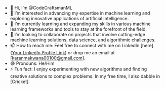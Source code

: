 <!---
CodeCraftsmanML/CodeCraftsmanML is a ✨ special ✨ repository because its `README.md` (this file) appears on your GitHub profile.
You can click the Preview link to take a look at your changes.
--->

- 👋 Hi, I’m @CodeCraftsmanML
- 👀 I’m interested in advancing my expertise in machine learning and exploring innovative applications of artificial intelligence.
- 🌱 I’m currently learning and expanding my skills in various machine learning frameworks and tools to stay at the forefront of the field.
- 💞️ I’m looking to collaborate on projects that involve cutting-edge machine learning solutions, data science, and algorithmic challenges.
- 📫 How to reach me: Feel free to connect with me on LinkedIn [here]([Your LinkedIn Profile Link](https://www.linkedin.com/in/karan-makwana-b33b2a2a7/)) or drop me an email at [karanmakwana00100@gmail.com].
- 😄 Pronouns: He/Him
- ⚡ Fun fact: I enjoy experimenting with new algorithms and finding creative solutions to complex problems. In my free time, I also dabble in [Cricket].
